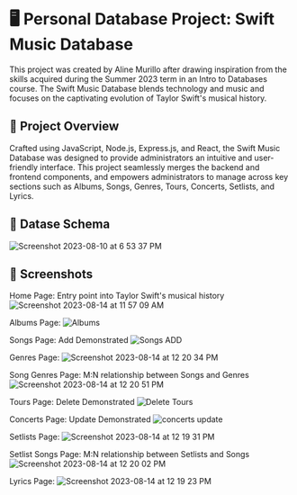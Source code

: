 # 🖥️ Personal Database Project: Swift Music Database
This project was created by Aline Murillo after drawing inspiration from the skills acquired during the Summer 2023 term in an Intro to Databases course. The Swift Music Database blends technology and music and focuses on the captivating evolution of Taylor Swift's musical history.

## 📄 Project Overview
Crafted using JavaScript, Node.js, Express.js, and React, the Swift Music Database was designed to provide administrators an intuitive and user-friendly interface. This project seamlessly merges the backend and frontend components, and empowers administrators to manage across key sections such as Albums, Songs, Genres, Tours, Concerts, Setlists, and Lyrics. 

## 💾 Datase Schema
![Screenshot 2023-08-10 at 6 53 37 PM](https://github.com/ahleeneh/taylor-swift/assets/107948221/c8f0911d-c80a-44c4-9739-c5ad56729454)

## 📸 Screenshots
Home Page: Entry point into Taylor Swift's musical history
![Screenshot 2023-08-14 at 11 57 09 AM](https://github.com/ahleeneh/taylor-swift/assets/107948221/444f91b4-631e-4aa6-b155-e976ff9b8536)

Albums Page:
![Albums](https://github.com/ahleeneh/taylor-swift/assets/107948221/469fb6dd-bd6a-418d-9a60-dc177dc5fc24)

Songs Page: Add Demonstrated
![Songs ADD](https://github.com/ahleeneh/taylor-swift/assets/107948221/d9d029ad-d3a7-4362-9a5f-fd897e77fbb0)

Genres Page:
![Screenshot 2023-08-14 at 12 20 34 PM](https://github.com/ahleeneh/taylor-swift/assets/107948221/a2e15f2a-482f-434d-89d4-4947fcf8b5ee)

Song Genres Page: M:N relationship between Songs and Genres
![Screenshot 2023-08-14 at 12 20 51 PM](https://github.com/ahleeneh/taylor-swift/assets/107948221/6071bc25-e6a4-4808-99ba-f9436ea9dd23)

Tours Page: Delete Demonstrated
![Delete Tours](https://github.com/ahleeneh/taylor-swift/assets/107948221/ec5829ce-8704-4382-8737-bb08d1561d1d)

Concerts Page: Update Demonstrated
![concerts update](https://github.com/ahleeneh/taylor-swift/assets/107948221/93e45f18-7ec9-4b9e-99a3-0afea674fda9)

Setlists Page:
![Screenshot 2023-08-14 at 12 19 31 PM](https://github.com/ahleeneh/taylor-swift/assets/107948221/f5cdb3d1-ba48-4c75-bacc-7c4bc95a76b4)

Setlist Songs Page: M:N relationship between Setlists and Songs
![Screenshot 2023-08-14 at 12 20 02 PM](https://github.com/ahleeneh/taylor-swift/assets/107948221/df1eead8-2ff7-49b3-9fc5-b6c81e7a3ddc)

Lyrics Page:
![Screenshot 2023-08-14 at 12 19 23 PM](https://github.com/ahleeneh/taylor-swift/assets/107948221/5488f1dc-afed-4a09-9a00-67c0e1cd673a)

